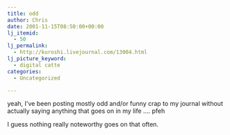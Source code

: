 ```yaml
---
title: odd
author: Chris
date: 2001-11-15T08:50:00+00:00
lj_itemid:
  - 50
lj_permalink:
  - http://kuroshi.livejournal.com/13004.html
lj_picture_keyword:
  - digital catte
categories:
  - Uncategorized

---
```

yeah, I've been posting mostly odd and/or funny crap to my journal without actually saying anything that goes on in my life &#8230;. pfeh

I guess nothing really noteworthy goes on that often.
